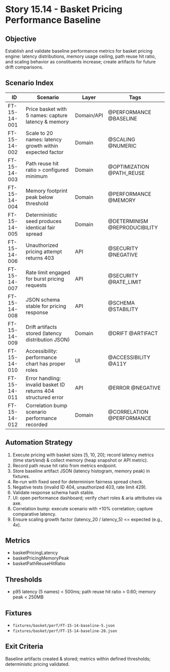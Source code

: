 # Story 15.14 - Basket Pricing Performance Baseline

## Objective
Establish and validate baseline performance metrics for basket pricing engine: latency distributions, memory usage ceiling, path reuse hit ratio, and scaling behavior as constituents increase; create artifacts for future drift comparisons.

## Scenario Index
| ID | Scenario | Layer | Tags |
|----|----------|-------|------|
| FT-15-14-001 | Price basket with 5 names: capture latency & memory | Domain/API | @PERFORMANCE @BASELINE |
| FT-15-14-002 | Scale to 20 names: latency growth within expected factor | Domain | @SCALING @NUMERIC |
| FT-15-14-003 | Path reuse hit ratio > configured minimum | Domain | @OPTIMIZATION @PATH_REUSE |
| FT-15-14-004 | Memory footprint peak below threshold | Domain | @PERFORMANCE @MEMORY |
| FT-15-14-005 | Deterministic seed produces identical fair spread | Domain | @DETERMINISM @REPRODUCIBILITY |
| FT-15-14-006 | Unauthorized pricing attempt returns 403 | API | @SECURITY @NEGATIVE |
| FT-15-14-007 | Rate limit engaged for burst pricing requests | API | @SECURITY @RATE_LIMIT |
| FT-15-14-008 | JSON schema stable for pricing response | API | @SCHEMA @STABILITY |
| FT-15-14-009 | Drift artifacts stored (latency distribution JSON) | Domain | @DRIFT @ARTIFACT |
| FT-15-14-010 | Accessibility: performance chart has proper roles | UI | @ACCESSIBILITY @A11Y |
| FT-15-14-011 | Error handling: invalid basket ID returns 404 structured error | API | @ERROR @NEGATIVE |
| FT-15-14-012 | Correlation bump scenario performance recorded | Domain | @CORRELATION @PERFORMANCE |

## Automation Strategy
1. Execute pricing with basket sizes [5, 10, 20]; record latency metrics (time start/end) & collect memory (heap snapshot or API metric).
2. Record path reuse hit ratio from metrics endpoint.
3. Store baseline artifact JSON (latency histogram, memory peak) in fixtures.
4. Re-run with fixed seed for determinism fairness spread check.
5. Negative tests (invalid ID 404, unauthorized 403, rate limit 429).
6. Validate response schema hash stable.
7. UI: open performance dashboard; verify chart roles & aria attributes via axe.
8. Correlation bump: execute scenario with +10% correlation; capture comparative latency.
9. Ensure scaling growth factor (latency_20 / latency_5) <= expected (e.g., 4x).

## Metrics
- basketPricingLatency
- basketPricingMemoryPeak
- basketPathReuseHitRatio

## Thresholds
- p95 latency (5 names) < 500ms; path reuse hit ratio > 0.60; memory peak < 250MB

## Fixtures
- `fixtures/basket/perf/FT-15-14-baseline-5.json`
- `fixtures/basket/perf/FT-15-14-baseline-20.json`

## Exit Criteria
Baseline artifacts created & stored; metrics within defined thresholds; deterministic pricing validated.
